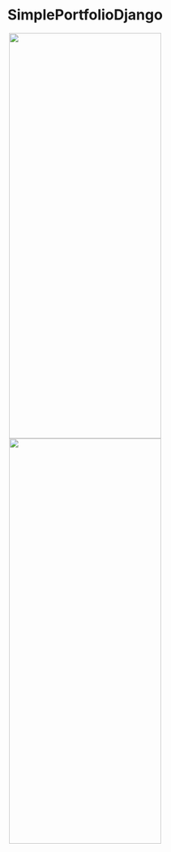 <div align=center>
  
# SimplePortfolioDjango

  <div>
  <img src="https://github.com/dkushlevich/Dkushlevich/blob/main/images/portfolio1.png" style="width:300px;height:800px;">
  <img src="https://github.com/dkushlevich/Dkushlevich/blob/main/images/portfolio2.png" style="width:300px;height:800px;">
  </div>
</div>
